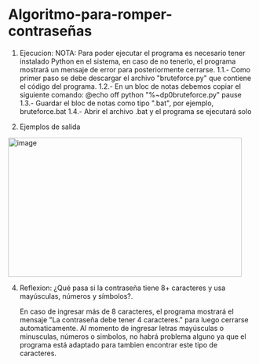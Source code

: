 # Algoritmo-para-romper-contraseñas
1. Ejecucion:
NOTA: Para poder ejecutar el programa es necesario tener instalado Python en el sistema, en caso de no tenerlo, el programa mostrará un mensaje de error para posteriormente cerrarse.
1.1.- Como primer paso se debe descargar el archivo "bruteforce.py" que contiene el código del programa.
1.2.- En un bloc de notas debemos copiar el siguiente comando:
         @echo off
         python "%~dp0bruteforce.py"
         pause
1.3.- Guardar el bloc de notas como tipo ".bat", por ejemplo, bruteforce.bat
1.4.- Abrir el archivo .bat y el programa se ejecutará solo

3. Ejemplos de salida
<img width="476" height="283" alt="image" src="https://github.com/user-attachments/assets/e298f64d-07bc-4256-a889-8dd82686398e" />

4. Reflexion:
   ¿Qué pasa si la contraseña tiene 8+ caracteres y usa mayúsculas, números y símbolos?.

   En caso de ingresar más de 8 caracteres, el programa mostrará el mensaje "La contraseña debe tener 4 caracteres." para luego cerrarse automaticamente. Al momento de ingresar letras mayúsculas o minusculas, números o simbolos, no habrá problema alguno ya que el programa está adaptado para tambien encontrar este tipo de caracteres.
